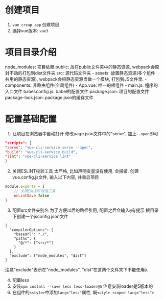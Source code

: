 # 创建项目
1. `vue creap app` 创建项目
2. 选择vue版本: `vue3`


# 项目目录介绍

node_modules: 项目依赖
public: 放在public文件夹中的静态资源, webpack会原封不动的打包到dist文件夹
src: 源代码文件夹
    - assets: 放置静态资源(多个组件共用的静态资源), webpack会把静态资源当做一个模块, 打包到JS文件里.
    - components: 非路由组件(全局组件)
    - App.vue: 唯一的根组件
    - main.js: 程序的入口文件
babel.config.js: babel的配置文件
package.json: 项目的配置文件
package-lock.json: package.json的缓存文件


# 配置基础配置

1. 让项目在浏览器中自动打开
修改page.json文件中的"serve", 加上`--open`即可
```json
"scripts": {
"serve": "vue-cli-service serve --open",
"build": "vue-cli-service build",
"lint": "vue-cli-service lint"
}
```

2. 关闭ESLINT校验工具
太严格, 比如声明变量没有使用, 会报错.
创建vue.config.js文件, 输入以下内容, 并重启项目
```js
module.exports = {
    // 关闭ESLINT校验工具
    onLintSave:false
}
```

3. 配置src文件夹别名
为了方便以后的路径引用, 配置之后会输入`@`有提示
根目录下创建一个jsconfig.json文件
```
{
  "compilerOptions": {
    "baseUrl": "./",
    "paths": {
      "@/*": ["src/*"]
    }
  },
  "exclude": ["node_modules", "dist"]
}
```
注意"exclude"表示在"node_modules", "dist"在这两个文件夹下不能使用`@`.

4. 配置less
1. 安装`npm install --save less less-loader@5` 注意安装loader是5版本的
2. 在组件的`<style>`中添加`lang="less"`属性, 既`<style scoped lang="less">`
